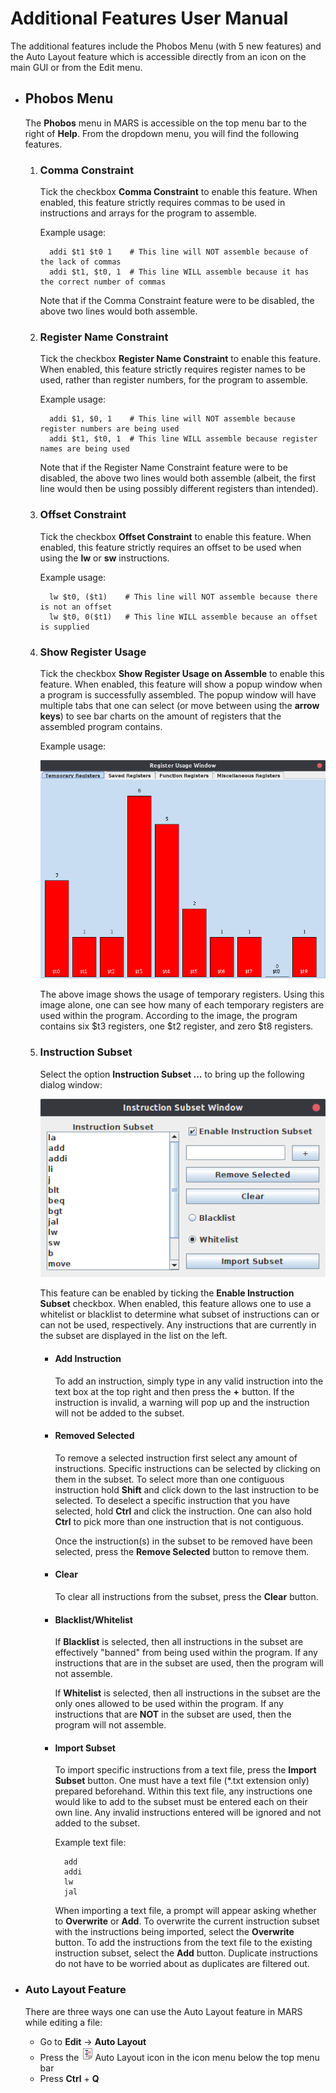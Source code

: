 Additional Features User Manual
===============================

The additional features include the Phobos Menu (with 5 new features)
and the Auto Layout feature which is accessible directly from an icon on
the main GUI or from the Edit menu.

-   Phobos Menu
    -----------

    The **Phobos** menu in MARS is accessible on the top menu bar to the
    right of **Help**. From the dropdown menu, you will find the
    following features.

    1.  ### Comma Constraint

        Tick the checkbox **Comma Constraint** to enable this feature.
        When enabled, this feature strictly requires commas to be used
        in instructions and arrays for the program to assemble.

        Example usage:

              addi $t1 $t0 1    # This line will NOT assemble because of the lack of commas
              addi $t1, $t0, 1  # This line WILL assemble because it has the correct number of commas

        Note that if the Comma Constraint feature were to be disabled,
        the above two lines would both assemble.

    2.  ### Register Name Constraint

        Tick the checkbox **Register Name Constraint** to enable this
        feature. When enabled, this feature strictly requires register
        names to be used, rather than register numbers, for the program
        to assemble.

        Example usage:

              addi $1, $0, 1    # This line will NOT assemble because register numbers are being used
              addi $t1, $t0, 1  # This line WILL assemble because register names are being used

        Note that if the Register Name Constraint feature were to be
        disabled, the above two lines would both assemble (albeit, the
        first line would then be using possibly different registers than
        intended).

    3.  ### Offset Constraint

        Tick the checkbox **Offset Constraint** to enable this feature.
        When enabled, this feature strictly requires an offset to be
        used when using the **lw** or **sw** instructions.

        Example usage:

              lw $t0, ($t1)    # This line will NOT assemble because there is not an offset
              lw $t0, 0($t1)   # This line WILL assemble because an offset is supplied

    4.  ### Show Register Usage

        Tick the checkbox **Show Register Usage on Assemble** to enable
        this feature. When enabled, this feature will show a popup
        window when a program is successfully assembled. The popup
        window will have multiple tabs that one can select (or move
        between using the **arrow keys**) to see bar charts on the
        amount of registers that the assembled program contains.

        Example usage:

        ![](bar-chart-example.png)

        The above image shows the usage of temporary registers. Using
        this image alone, one can see how many of each temporary
        registers are used within the program. According to the image,
        the program contains six \$t3 registers, one \$t2 register, and
        zero \$t8 registers.

    5.  ### Instruction Subset

        Select the option **Instruction Subset ...** to bring up the
        following dialog window:

        ![](instruction-subset-window.png)

        This feature can be enabled by ticking the **Enable Instruction
        Subset** checkbox. When enabled, this feature allows one to use
        a whitelist or blacklist to determine what subset of
        instructions can or can not be used, respectively. Any
        instructions that are currently in the subset are displayed in
        the list on the left.

        -   #### Add Instruction

            To add an instruction, simply type in any valid instruction
            into the text box at the top right and then press the **+**
            button. If the instruction is invalid, a warning will pop up
            and the instruction will not be added to the subset.

        -   #### Removed Selected

            To remove a selected instruction first select any amount of
            instructions. Specific instructions can be selected by
            clicking on them in the subset. To select more than one
            contiguous instruction hold **Shift** and click down to the
            last instruction to be selected. To deselect a specific
            instruction that you have selected, hold **Ctrl** and click
            the instruction. One can also hold **Ctrl** to pick more
            than one instruction that is not contiguous.

            Once the instruction(s) in the subset to be removed have
            been selected, press the **Remove Selected** button to
            remove them.

        -   #### Clear

            To clear all instructions from the subset, press the
            **Clear** button.

        -   #### Blacklist/Whitelist

            If **Blacklist** is selected, then all instructions in the
            subset are effectively "banned" from being used within the
            program. If any instructions that are in the subset are
            used, then the program will not assemble.

            If **Whitelist** is selected, then all instructions in the
            subset are the only ones allowed to be used within the
            program. If any instructions that are **NOT** in the subset
            are used, then the program will not assemble.

        -   #### Import Subset

            To import specific instructions from a text file, press the
            **Import Subset** button. One must have a text file (\*.txt
            extension only) prepared beforehand. Within this text file,
            any instructions one would like to add to the subset must be
            entered each on their own line. Any invalid instructions
            entered will be ignored and not added to the subset.

            Example text file:

                  add
                  addi
                  lw
                  jal

            When importing a text file, a prompt will appear asking
            whether to **Overwrite** or **Add**. To overwrite the
            current instruction subset with the instructions being
            imported, select the **Overwrite** button. To add the
            instructions from the text file to the existing instruction
            subset, select the **Add** button. Duplicate instructions do
            not have to be worried about as duplicates are filtered out.

-   ### Auto Layout Feature

    There are three ways one can use the Auto Layout feature in MARS
    while editing a file:

    -   Go to **Edit** -\> **Auto Layout**
    -   Press the ![](../images/AutoLayout22.png)Auto Layout icon in the
        icon menu below the top menu bar
    -   Press **Ctrl** + **Q**
